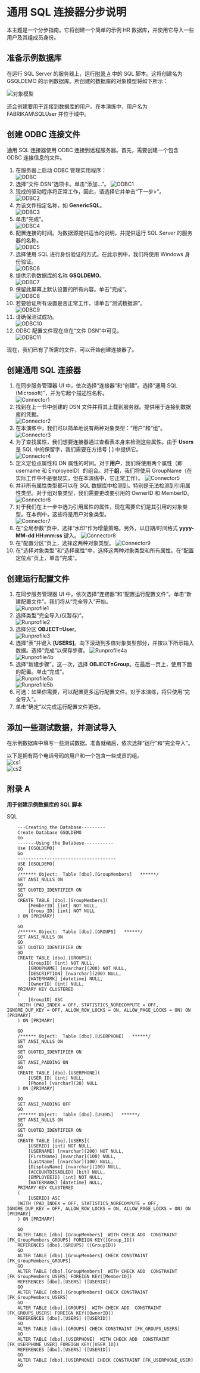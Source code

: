 <properties
   pageTitle="Azure AD Connect 同步：通用 SQL 连接器分步说明 | Azure"
   description="本文将指导你完成一个使用通用 SQL 连接器的简单 HR 系统分步示例。"
   services="active-directory"
   documentationCenter=""
   authors="AndKjell"
   manager="stevenpo"
   editor=""/>

<tags
   ms.service="active-directory"
   ms.date="05/24/2016"
   wacn.date="07/12/2016"/>

# 通用 SQL 连接器分步说明
本主题是一个分步指南。它将创建一个简单的示例 HR 数据库，并使用它导入一些用户及其组成员身份。

## 准备示例数据库
在运行 SQL Server 的服务器上，运行[附录 A](#appendix-a) 中的 SQL 脚本。这将创建名为 GSQLDEMO 的示例数据库。所创建的数据库的对象模型将如下所示：

![对象模型](.\media\active-directory-aadconnectsync-connector-genericsql-step-by-step\objectmodel.png)

还会创建要用于连接到数据库的用户。在本演练中，用户名为 FABRIKAM\\SQLUser 并位于域中。

## 创建 ODBC 连接文件
通用 SQL 连接器使用 ODBC 连接到远程服务器。首先，需要创建一个包含 ODBC 连接信息的文件。

1. 在服务器上启动 ODBC 管理实用程序：  
![ODBC](.\media\active-directory-aadconnectsync-connector-genericsql-step-by-step\odbc.png)
2. 选择“文件 DSN”选项卡。单击“添加...”。
![ODBC1](.\media\active-directory-aadconnectsync-connector-genericsql-step-by-step\odbc1.png)
3. 现成的驱动程序将正常工作，因此，请选择它并单击“下一步>”。  
![ODBC2](.\media\active-directory-aadconnectsync-connector-genericsql-step-by-step\odbc2.png)
4. 为该文件指定名称，如 **GenericSQL**。  
![ODBC3](.\media\active-directory-aadconnectsync-connector-genericsql-step-by-step\odbc3.png)
5. 单击“完成”。  
![ODBC4](.\media\active-directory-aadconnectsync-connector-genericsql-step-by-step\odbc4.png)
6. 配置连接的时间。为数据源提供适当的说明，并提供运行 SQL Server 的服务器的名称。  
![ODBC5](.\media\active-directory-aadconnectsync-connector-genericsql-step-by-step\odbc5.png)
7. 选择使用 SQL 进行身份验证的方式。在此示例中，我们将使用 Windows 身份验证。  
![ODBC6](.\media\active-directory-aadconnectsync-connector-genericsql-step-by-step\odbc6.png)
8. 提供示例数据库的名称 **GSQLDEMO**。  
![ODBC7](.\media\active-directory-aadconnectsync-connector-genericsql-step-by-step\odbc7.png)
9. 保留此屏幕上默认设置的所有内容。单击“完成”。  
![ODBC8](.\media\active-directory-aadconnectsync-connector-genericsql-step-by-step\odbc8.png)
10. 若要验证所有设置是否正常工作，请单击“测试数据源”。  
![ODBC9](.\media\active-directory-aadconnectsync-connector-genericsql-step-by-step\odbc9.png)
11. 请确保测试成功。  
![ODBC10](.\media\active-directory-aadconnectsync-connector-genericsql-step-by-step\odbc10.png)
12. ODBC 配置文件现在应在“文件 DSN”中可见。  
![ODBC11](.\media\active-directory-aadconnectsync-connector-genericsql-step-by-step\odbc11.png)

现在，我们已有了所需的文件，可以开始创建连接器了。

## 创建通用 SQL 连接器

1. 在同步服务管理器 UI 中，依次选择“连接器”和“创建”。选择“通用 SQL (Microsoft)”，并为它起个描述性名称。  
![Connector1](.\media\active-directory-aadconnectsync-connector-genericsql-step-by-step\connector1.png)
2. 找到在上一节中创建的 DSN 文件并将其上载到服务器。提供用于连接到数据库的凭据。  
![Connector2](.\media\active-directory-aadconnectsync-connector-genericsql-step-by-step\connector2.png)
3. 在本演练中，我们可以简单地说有两种对象类型：“用户”和“组”。
![Connector3](.\media\active-directory-aadconnectsync-connector-genericsql-step-by-step\connector3.png)
4. 为了查找属性，我们想要连接器通过查看表本身来检测这些属性。由于 **Users** 是 SQL 中的保留字，我们需要在方括号 [ ] 中提供它。  
![Connector4](.\media\active-directory-aadconnectsync-connector-genericsql-step-by-step\connector4.png)
5. 定义定位点属性和 DN 属性的时间。对于**用户**，我们将使用两个属性（即 username 和 EmployeeID）的组合。对于**组**，我们将使用 GroupName（在实际工作中不是很现实，但在本演练中，它正常工作）。
![Connector5](.\media\active-directory-aadconnectsync-connector-genericsql-step-by-step\connector5.png)
6. 并非所有属性类型都可以在 SQL 数据库中检测到。特别是无法检测到引用属性类型。对于组对象类型，我们需要更改要引用的 OwnerID 和 MemberID。  
![Connector6](.\media\active-directory-aadconnectsync-connector-genericsql-step-by-step\connector6.png)
7. 对于我们在上一步中选为引用属性的属性，现在需要它们是其引用的对象类型。在本例中，这些将是用户对象类型。  
![Connector7](.\media\active-directory-aadconnectsync-connector-genericsql-step-by-step\connector7.png)
8. 在“全局参数”页中，选择“水印”作为增量策略。另外，以日期/时间格式 **yyyy-MM-dd HH:mm:ss** 键入。
![Connector8](.\media\active-directory-aadconnectsync-connector-genericsql-step-by-step\connector8.png)
9. 在“配置分区”页上，选择这两种对象类型。
![Connector9](.\media\active-directory-aadconnectsync-connector-genericsql-step-by-step\connector9.png)
10. 在“选择对象类型”和“选择属性”中，选择这两种对象类型和所有属性。在“配置定位点”页上，单击“完成”。

## 创建运行配置文件

1. 在同步服务管理器 UI 中，依次选择“连接器”和“配置运行配置文件”。单击“新建配置文件”。我们将从“完全导入”开始。  
![Runprofile1](.\media\active-directory-aadconnectsync-connector-genericsql-step-by-step\runprofile1.png)
2. 选择类型“完全导入(仅暂存)”。  
![Runprofile2](.\media\active-directory-aadconnectsync-connector-genericsql-step-by-step\runprofile2.png)
3. 选择分区 **OBJECT=User**。  
![Runprofile3](.\media\active-directory-aadconnectsync-connector-genericsql-step-by-step\runprofile3.png)
4. 选择“表”并键入 **[USERS]**。向下滚动到多值对象类型部分，并按以下所示输入数据。选择“完成”以保存步骤。
![Runprofile4a](.\media\active-directory-aadconnectsync-connector-genericsql-step-by-step\runprofile4a.png)  
![Runprofile4b](.\media\active-directory-aadconnectsync-connector-genericsql-step-by-step\runprofile4b.png)  
5. 选择“新建步骤”。这一次，选择 **OBJECT=Group**。在最后一页上，使用下面的配置。单击“完成”。  
![Runprofile5a](.\media\active-directory-aadconnectsync-connector-genericsql-step-by-step\runprofile5a.png)  
![Runprofile5b](.\media\active-directory-aadconnectsync-connector-genericsql-step-by-step\runprofile5b.png)  
6. 可选：如果你需要，可以配置更多运行配置文件。对于本演练，将只使用“完全导入”。
7. 单击“确定”以完成运行配置文件更改。

## 添加一些测试数据，并测试导入

在示例数据库中填写一些测试数据。准备就绪后，依次选择“运行”和“完全导入”。

以下是拥有两个电话号码的用户和一个包含一些成员的组。  
![cs1](.\media\active-directory-aadconnectsync-connector-genericsql-step-by-step\cs1.png)  
![cs2](.\media\active-directory-aadconnectsync-connector-genericsql-step-by-step\cs2.png)  

## <a name="appendix-a"></a>附录 A
**用于创建示例数据库的 SQL 脚本**

SQL

		---Creating the Database---------
		Create Database GSQLDEMO
		Go
		-------Using the Database-----------
		Use [GSQLDEMO]
		Go
		-------------------------------------
		USE [GSQLDEMO]
		GO
		/****** Object:  Table [dbo].[GroupMembers]   ******/
		SET ANSI_NULLS ON
		GO
		SET QUOTED_IDENTIFIER ON
		GO
		CREATE TABLE [dbo].[GroupMembers](
			[MemberID] [int] NOT NULL,
			[Group_ID] [int] NOT NULL
		) ON [PRIMARY]
		
		GO
		/****** Object:  Table [dbo].[GROUPS]   ******/
		SET ANSI_NULLS ON
		GO
		SET QUOTED_IDENTIFIER ON
		GO
		CREATE TABLE [dbo].[GROUPS](
			[GroupID] [int] NOT NULL,
			[GROUPNAME] [nvarchar](200) NOT NULL,
			[DESCRIPTION] [nvarchar](200) NULL,
			[WATERMARK] [datetime] NULL,
			[OwnerID] [int] NULL,
		PRIMARY KEY CLUSTERED
		(
			[GroupID] ASC
		)WITH (PAD_INDEX = OFF, STATISTICS_NORECOMPUTE = OFF, IGNORE_DUP_KEY = OFF, ALLOW_ROW_LOCKS = ON, ALLOW_PAGE_LOCKS = ON) ON [PRIMARY]
		) ON [PRIMARY]
		
		GO
		/****** Object:  Table [dbo].[USERPHONE]   ******/
		SET ANSI_NULLS ON
		GO
		SET QUOTED_IDENTIFIER ON
		GO
		SET ANSI_PADDING ON
		GO
		CREATE TABLE [dbo].[USERPHONE](
			[USER_ID] [int] NULL,
			[Phone] [varchar](20) NULL
		) ON [PRIMARY]
		
		GO
		SET ANSI_PADDING OFF
		GO
		/****** Object:  Table [dbo].[USERS]   ******/
		SET ANSI_NULLS ON
		GO
		SET QUOTED_IDENTIFIER ON
		GO
		CREATE TABLE [dbo].[USERS](
			[USERID] [int] NOT NULL,
			[USERNAME] [nvarchar](200) NOT NULL,
			[FirstName] [nvarchar](100) NULL,
			[LastName] [nvarchar](100) NULL,
			[DisplayName] [nvarchar](100) NULL,
			[ACCOUNTDISABLED] [bit] NULL,
			[EMPLOYEEID] [int] NOT NULL,
			[WATERMARK] [datetime] NULL,
		PRIMARY KEY CLUSTERED
		(
			[USERID] ASC
		)WITH (PAD_INDEX = OFF, STATISTICS_NORECOMPUTE = OFF, IGNORE_DUP_KEY = OFF, ALLOW_ROW_LOCKS = ON, ALLOW_PAGE_LOCKS = ON) ON [PRIMARY]
		) ON [PRIMARY]
		
		GO
		ALTER TABLE [dbo].[GroupMembers]  WITH CHECK ADD  CONSTRAINT [FK_GroupMembers_GROUPS] FOREIGN KEY([Group_ID])
		REFERENCES [dbo].[GROUPS] ([GroupID])
		GO
		ALTER TABLE [dbo].[GroupMembers] CHECK CONSTRAINT [FK_GroupMembers_GROUPS]
		GO
		ALTER TABLE [dbo].[GroupMembers]  WITH CHECK ADD  CONSTRAINT [FK_GroupMembers_USERS] FOREIGN KEY([MemberID])
		REFERENCES [dbo].[USERS] ([USERID])
		GO
		ALTER TABLE [dbo].[GroupMembers] CHECK CONSTRAINT [FK_GroupMembers_USERS]
		GO
		ALTER TABLE [dbo].[GROUPS]  WITH CHECK ADD  CONSTRAINT [FK_GROUPS_USERS] FOREIGN KEY([OwnerID])
		REFERENCES [dbo].[USERS] ([USERID])
		GO
		ALTER TABLE [dbo].[GROUPS] CHECK CONSTRAINT [FK_GROUPS_USERS]
		GO
		ALTER TABLE [dbo].[USERPHONE]  WITH CHECK ADD  CONSTRAINT [FK_USERPHONE_USER] FOREIGN KEY([USER_ID])
		REFERENCES [dbo].[USERS] ([USERID])
		GO
		ALTER TABLE [dbo].[USERPHONE] CHECK CONSTRAINT [FK_USERPHONE_USER]
		GO


<!---HONumber=Mooncake_0704_2016-->
